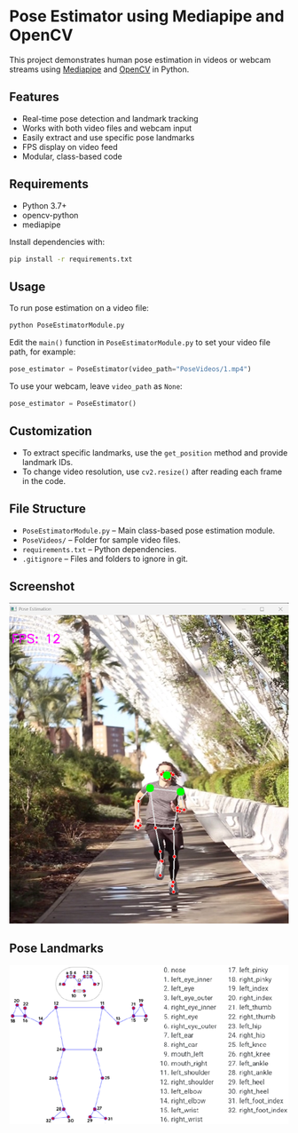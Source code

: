 # Pose Estimator using Mediapipe and OpenCV

This project demonstrates human pose estimation in videos or webcam streams using [Mediapipe](https://mediapipe.dev/) and [OpenCV](https://opencv.org/) in Python.

## Features

- Real-time pose detection and landmark tracking
- Works with both video files and webcam input
- Easily extract and use specific pose landmarks
- FPS display on video feed
- Modular, class-based code

## Requirements

- Python 3.7+
- opencv-python
- mediapipe

Install dependencies with:

```sh
pip install -r requirements.txt
```

## Usage
To run pose estimation on a video file:

```python
python PoseEstimatorModule.py
```
Edit the `main()` function in `PoseEstimatorModule.py` to set your video file path, for example:

```python
pose_estimator = PoseEstimator(video_path="PoseVideos/1.mp4")
```

To use your webcam, leave `video_path` as  `None`:

```python
pose_estimator = PoseEstimator()
```

## Customization

- To extract specific landmarks, use the `get_position` method and provide landmark IDs.
- To change video resolution, use `cv2.resize()` after reading each frame in the code.

## File Structure

- `PoseEstimatorModule.py` – Main class-based pose estimation module.
- `PoseVideos/` – Folder for sample video files.
- `requirements.txt` – Python dependencies.
- `.gitignore` – Files and folders to ignore in git.

## Screenshot
![alt text](https://github.com/PrabeshPathak2002/Pose-Estimator-using-Mediapipe/blob/main/Screenshot.png "Screenshot")

## Pose Landmarks
![alt text](https://github.com/PrabeshPathak2002/Pose-Estimator-using-Mediapipe/blob/main/Mediapipe-Pose-landmarks.png "Landmarks")
